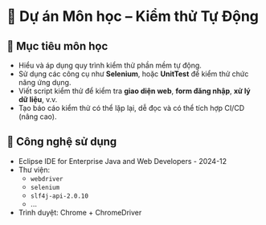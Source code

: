 # 🧪 Dự án Môn học – Kiểm thử Tự Động

## 🎯 Mục tiêu môn học
- Hiểu và áp dụng quy trình kiểm thử phần mềm tự động.
- Sử dụng các công cụ như **Selenium**, hoặc **UnitTest** để kiểm thử chức năng ứng dụng.
- Viết script kiểm thử để kiểm tra **giao diện web**, **form đăng nhập**, **xử lý dữ liệu**, v.v.
- Tạo báo cáo kiểm thử có thể lặp lại, dễ đọc và có thể tích hợp CI/CD (nâng cao).

## 🧰 Công nghệ sử dụng
- Eclipse IDE for Enterprise Java and Web Developers - 2024-12
- Thư viện:
  - `webdriver`
  - `selenium`
  - `slf4j-api-2.0.10`
  - ...
- Trình duyệt: Chrome + ChromeDriver 

